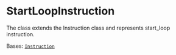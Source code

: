 # StartLoopInstruction

The class extends the Instruction class and represents start\_loop instruction.



Bases: [`Instruction`](instruction/)
